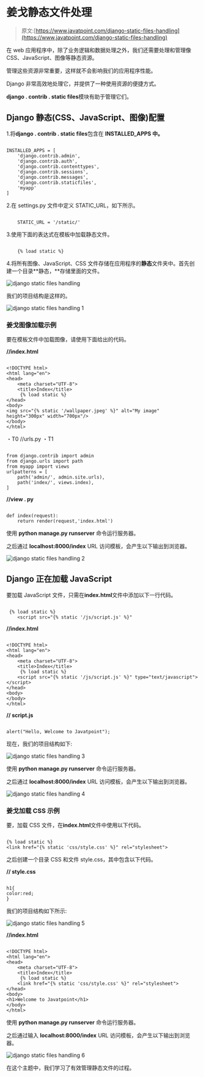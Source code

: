 # 姜戈静态文件处理

> 原文:[https://www.javatpoint.com/django-static-files-handling](https://www.javatpoint.com/django-static-files-handling)

在 web 应用程序中，除了业务逻辑和数据处理之外，我们还需要处理和管理像 CSS、JavaScript、图像等静态资源。

管理这些资源非常重要，这样就不会影响我们的应用程序性能。

Django 非常高效地处理它，并提供了一种使用资源的便捷方式。

**django . contrib . static files**模块有助于管理它们。

## Django 静态(CSS、JavaScript、图像)配置

1.将**django . contrib . static files**包含在 **INSTALLED_APPS 中。**

```

INSTALLED_APPS = [
    'django.contrib.admin',
    'django.contrib.auth',
    'django.contrib.contenttypes',
    'django.contrib.sessions',
    'django.contrib.messages',
    'django.contrib.staticfiles',
    'myapp'
]

```

2.在 settings.py 文件中定义 STATIC_URL，如下所示。

```

	STATIC_URL = '/static/'

```

3.使用下面的表达式在模板中加载静态文件。

```

	{% load static %}

```

4.将所有图像、JavaScript、CSS 文件存储在应用程序的**静态**文件夹中。首先创建一个目录**静态，**存储里面的文件。

![django static files handling](../Images/c3fc1078b58b090b32c873e2c26134d7.png)

我们的项目结构是这样的。

![django static files handling 1](../Images/946d43f4eb72ee2421d679c13d1b4486.png)

### 姜戈图像加载示例

要在模板文件中加载图像，请使用下面给出的代码。

**//index.html**

```

<!DOCTYPE html>
<html lang="en">
<head>
    <meta charset="UTF-8">
    <title>Index</title>
     {% load static %}
</head>
<body>
<img src="{% static '/wallpaper.jpeg' %}" alt="My image" height="300px" width="700px"/>
</body>
</html>	

```

・T0️ //urls.py ・T1️

```

from django.contrib import admin
from django.urls import path
from myapp import views
urlpatterns = [
    path('admin/', admin.site.urls),
    path('index/', views.index),
]	

```

**//view . py**

```

def index(request):
    return render(request,'index.html')	

```

使用 **python manage.py runserver** 命令运行服务器。

之后通过 **localhost:8000/index** URL 访问模板，会产生以下输出到浏览器。

![django static files handling 2](../Images/161118c535746352888d4d137b023e86.png)

## Django 正在加载 JavaScript

要加载 JavaScript 文件，只需在**index.html**文件中添加以下一行代码。

```

 {% load static %}
    <script src="{% static '/js/script.js' %}"	

```

**//index.html**

```

<!DOCTYPE html>
<html lang="en">
<head>
    <meta charset="UTF-8">
    <title>Index</title>
     {% load static %}
    <script src="{% static '/js/script.js' %}" type="text/javascript"></script>
</head>
<body>
</body>
</html>

```

**// script.js**

```

alert("Hello, Welcome to Javatpoint");

```

现在，我们的项目结构如下:

![django static files handling 3](../Images/d688de0e2ed664e67d652125bea4afb0.png)

使用 **python manage.py runserver** 命令运行服务器。

之后通过 **localhost:8000/index** URL 访问模板，会产生以下输出到浏览器。

![django static files handling 4](../Images/3b4539dd2154f94ca3829cfa80eef805.png)

### 姜戈加载 CSS 示例

要，加载 CSS 文件，在**index.html**文件中使用以下代码。

```

{% load static %}
<link href="{% static 'css/style.css' %}" rel="stylesheet">	

```

之后创建一个目录 CSS 和文件 style.css，其中包含以下代码。

**// style.css**

```

h1{
color:red;
}	

```

我们的项目结构如下所示:

![django static files handling 5](../Images/eb4d0c4adbad9b9d9e3191977cc4374b.png)

**//index.html**

```

<!DOCTYPE html>
<html lang="en">
<head>
    <meta charset="UTF-8">
    <title>Index</title>
     {% load static %}
    <link href="{% static 'css/style.css' %}" rel="stylesheet">
</head>
<body>
<h1>Welcome to Javatpoint</h1>
</body>
</html>	

```

使用 **python manage.py runserver** 命令运行服务器。

之后通过输入 **localhost:8000/index** URL 访问模板，会产生以下输出到浏览器。

![django static files handling 6](../Images/097c8156b40cedcb29281b1894a288ba.png)

在这个主题中，我们学习了有效管理静态文件的过程。